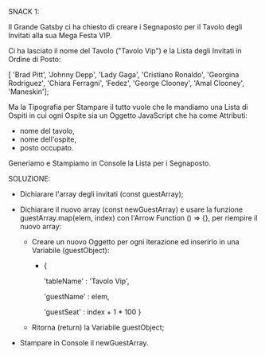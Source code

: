 SNACK 1:

Il Grande Gatsby ci ha chiesto di creare i Segnaposto per il Tavolo degli Invitati alla sua Mega Festa VIP.

Ci ha lasciato il nome del Tavolo ("Tavolo Vip") e la Lista degli Invitati in Ordine di Posto:

[ 'Brad Pitt', 'Johnny Depp', 'Lady Gaga', 'Cristiano Ronaldo', 'Georgina Rodriguez', 'Chiara Ferragni', 'Fedez', 'George Clooney', 'Amal Clooney', 'Maneskin'];

Ma la Tipografia per Stampare il tutto vuole che le mandiamo una Lista di Ospiti in cui ogni Ospite sia un Oggetto JavaScript che ha come Attributi:

- nome del tavolo,
- nome dell'ospite,
- posto occupato.

Generiamo e Stampiamo in Console la Lista per i Segnaposto.


SOLUZIONE:

- Dichiarare l'array degli invitati (const guestArray);

- Dichiarare il nuovo array (const newGuestArray) e usare la funzione guestArray.map(elem, index) con l'Arrow Function () => {}, per riempire il nuovo array:

    - Creare un nuovo Oggetto per ogni iterazione ed inserirlo in una Variabile (guestObject):

        - {

           'tableName' : 'Tavolo Vip',

           'guestName' : elem,

           'guestSeat' : index + 1 * 100
        }

    - Ritorna (return) la Variabile guestObject;


- Stampare in Console il newGuestArray.
    